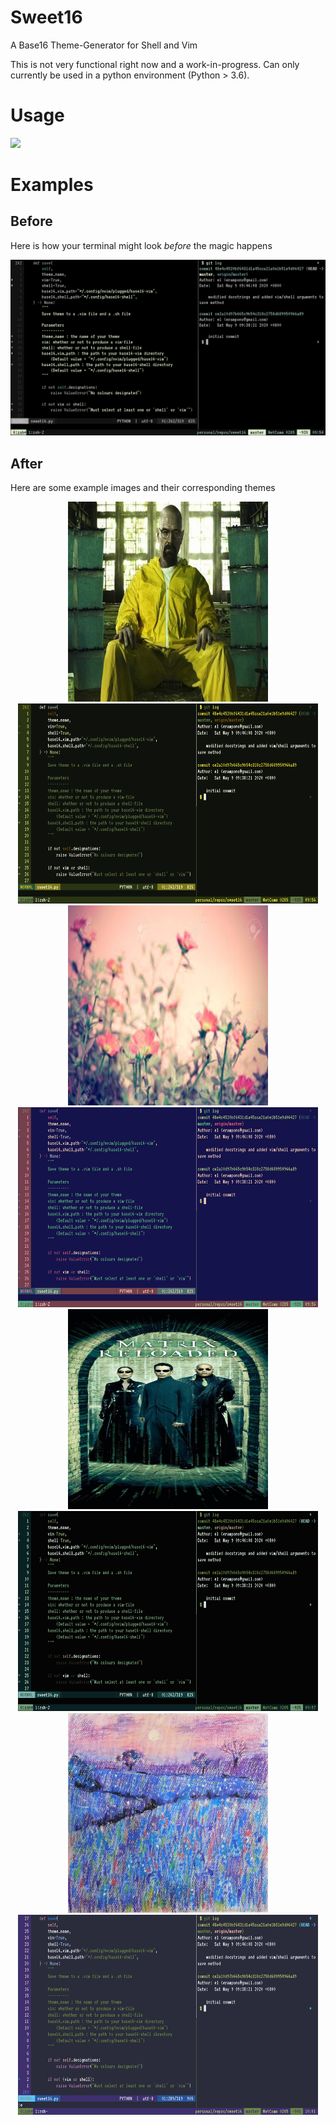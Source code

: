 <h1> Sweet16 </h1>
A Base16 Theme-Generator for Shell and Vim <br>


This is not very functional right now and a work-in-progress. Can only currently be used in a python environment (Python > 3.6).

<h1> Usage </h1>
<a href="https://asciinema.org/a/e92tBmIIRPLs5TAqCZ2fjgfin" target="_blank"><img src="https://asciinema.org/a/e92tBmIIRPLs5TAqCZ2fjgfin.svg" /></a>

<h1> Examples </h1>
<h2> Before </h2>

Here is how your terminal might look *before* the magic happens

![Before](/assets/before.png)

<h2> After </h2>

Here are some example images and their corresponding themes

<p align="center">
    <img src="assets/walt.jpg" width="320" height="320"/> <img src="assets/walt_theme.png" width="480" height="320"/><br>
    <img src="assets/poppies.jpeg" width="320" height="320"/> <img src="assets/poppies_theme.png" width="480" height="320"/><br>
    <img src="assets/matrix.jpg" width="320" height="320"/> <img src="assets/matrix_theme.png" width="480" height="320"/><br>
    <img src="assets/flower.jpg" width="320" height="320"/> <img src="assets/flower_theme.png" width="480" height="320"/><br>
</p>
